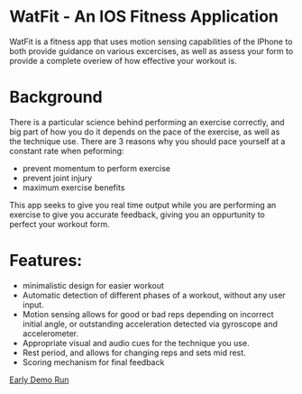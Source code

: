 # WatFit - An IOS Fitness Application

WatFit is a fitness app that uses motion sensing capabilities of the IPhone to both provide guidance on various excercises, as well as assess your form to provide a complete overiew of how effective your workout is. 

# Background
There is a particular science behind performing an exercise correctly, and big part of how you do it depends on the pace of the exercise, as well as the technique use. There are 3 reasons why you should pace yourself at a constant rate when peforming:
- prevent momentum to perform exercise
- prevent joint injury 
- maximum exercise benefits

This app seeks to give you real time output while you are performing an exercise to give you accurate feedback, giving you an oppurtunity to perfect your workout form. 

# Features:
- minimalistic design for easier workout
- Automatic detection of different phases of a workout, without any user input.
- Motion sensing allows for good or bad reps depending on incorrect initial angle, or outstanding acceleration detected via gyroscope and accelerometer.
- Appropriate visual and audio cues for the technique you use.
- Rest period, and allows for changing reps and sets mid rest.
- Scoring mechanism for final feedback


[Early Demo Run](https://www.youtube.com/watch?v=9hwA24xNQ9Q)
